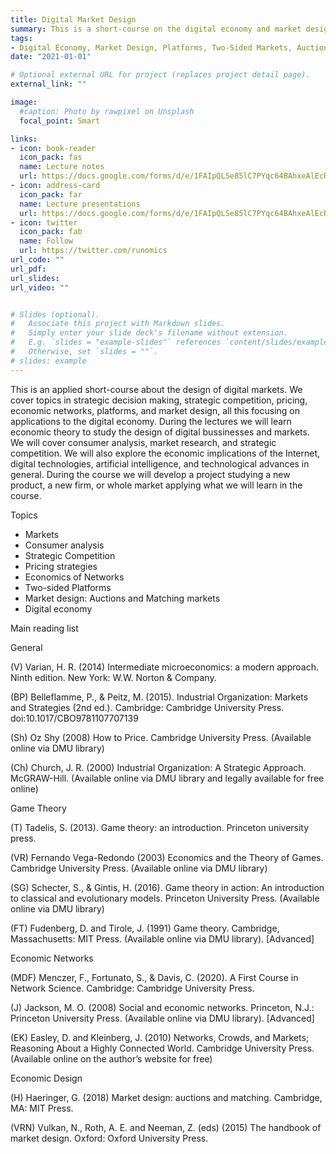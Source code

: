 ```yaml
---
title: Digital Market Design
summary: This is a short-course on the digital economy and market design.
tags:
- Digital Economy, Market Design, Platforms, Two-Sided Markets, Auction, Matching
date: "2021-01-01"

# Optional external URL for project (replaces project detail page).
external_link: ""

image:
  #caption: Photo by rawpixel on Unsplash
  focal_point: Smart

links:
- icon: book-reader
  icon_pack: fas
  name: Lecture notes
  url: https://docs.google.com/forms/d/e/1FAIpQLSe85lC7PYqc64BAhxeAlEcRYfJVEai7uYUK7PFJzFER0D6P9w/viewform?usp=sf_link
- icon: address-card
  icon_pack: far
  name: Lecture presentations
  url: https://docs.google.com/forms/d/e/1FAIpQLSe85lC7PYqc64BAhxeAlEcRYfJVEai7uYUK7PFJzFER0D6P9w/viewform?usp=sf_link
- icon: twitter
  icon_pack: fab
  name: Follow
  url: https://twitter.com/runomics
url_code: ""
url_pdf: 
url_slides:
url_video: ""


# Slides (optional).
#   Associate this project with Markdown slides.
#   Simply enter your slide deck's filename without extension.
#   E.g. `slides = "example-slides"` references `content/slides/example-slides.md`.
#   Otherwise, set `slides = ""`.
# slides: example
---
```


This is an applied short-course about the design of digital markets. We cover topics in strategic decision making, strategic competition, pricing, economic networks, platforms, and market design, all this focusing on applications to the digital economy. During the lectures we will learn economic theory to study the design of digital bussinesses and markets. We will cover consumer analysis, market research, and strategic competition. We will also explore the economic implications of the Internet, digital technologies, artificial intelligence, and technological advances in general. During the course we will develop a project studying a new product, a new firm, or whole market applying what we will learn in the course.

Topics

- Markets
- Consumer analysis
- Strategic Competition
- Pricing strategies
- Economics of Networks
- Two-sided Platforms
- Market design: Auctions and Matching markets
- Digital economy

Main reading list

General		

(V) Varian, H. R. (2014) Intermediate microeconomics: a modern approach. Ninth edition. New York: W.W. Norton & Company.		

(BP) Belleflamme, P., & Peitz, M. (2015). Industrial Organization: Markets and Strategies (2nd ed.). Cambridge: Cambridge University Press. doi:10.1017/CBO9781107707139

(Sh) Oz Shy (2008) How to Price. Cambridge University Press. (Available online via DMU library)

(Ch) Church, J. R. (2000) Industrial Organization: A Strategic Approach. McGRAW-Hill. (Available online via DMU library and legally available for free online)

Game Theory

(T) Tadelis, S. (2013). Game theory: an introduction. Princeton university press.

(VR) Fernando Vega-Redondo (2003) Economics and the Theory of Games. Cambridge University Press. (Available online via DMU library)

(SG) Schecter, S., & Gintis, H. (2016). Game theory in action: An introduction to classical and evolutionary models. Princeton University Press. (Available online via DMU library)

(FT) Fudenberg, D. and Tirole, J. (1991) Game theory. Cambridge, Massachusetts: MIT Press. (Available online via DMU library). [Advanced]

Economic Networks

(MDF) Menczer, F., Fortunato, S., & Davis, C. (2020). A First Course in Network Science. Cambridge: Cambridge University Press.

(J) Jackson, M. O. (2008) Social and economic networks. Princeton, N.J.: Princeton University Press. (Available online via DMU library). [Advanced]

(EK) Easley, D. and Kleinberg, J. (2010) Networks, Crowds, and Markets; Reasoning About a Highly Connected World. Cambridge University Press. (Available online on the author’s website for free)

Economic Design

(H) Haeringer, G. (2018) Market design: auctions and matching. Cambridge, MA: MIT Press.

(VRN) Vulkan, N., Roth, A. E. and Neeman, Z. (eds) (2015) The handbook of market design. Oxford: Oxford University Press. 

